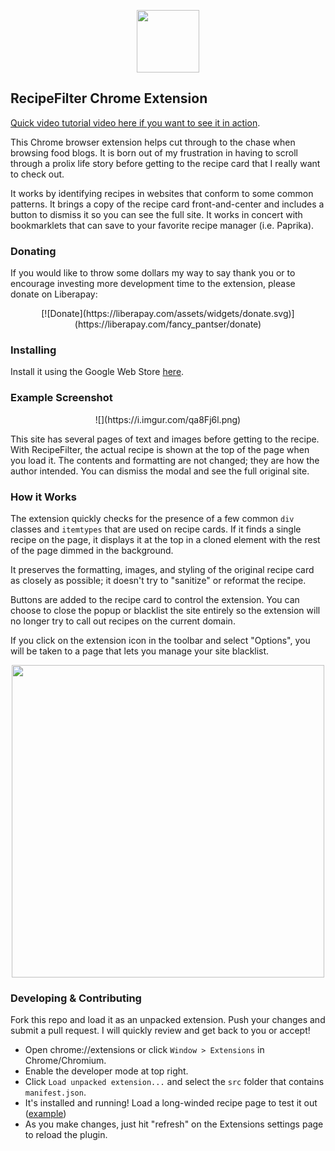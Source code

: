 <p align="center"><img src="src/img/icon-128.png" width="100"></p>

## RecipeFilter Chrome Extension

[Quick video tutorial video here if you want to see it in action](https://www.youtube.com/watch?v=3Xq1p10f3v4).

This Chrome browser extension helps cut through to the chase when browsing food blogs. It is born out of my frustration in having to scroll through a prolix life story before getting to the recipe card that I really want to check out.

It works by identifying recipes in websites that conform to some common patterns. It brings a copy of the recipe card front-and-center and includes a button to dismiss it so you can see the full site. It works in concert with bookmarklets that can save to your favorite recipe manager (i.e. Paprika).



### Donating

If you would like to throw some dollars my way to say thank you or to encourage investing more development time to the extension, please donate on Liberapay:

<p align="center">
[![Donate](https://liberapay.com/assets/widgets/donate.svg)](https://liberapay.com/fancy_pantser/donate)
</p>



### Installing

Install it using the Google Web Store [here](https://chrome.google.com/webstore/detail/recipe-filter/ahlcdjbkdaegmljnnncfnhiioiadakae).



### Example Screenshot

<p align="center">![](https://i.imgur.com/qa8Fj6l.png)</p>



This site has several pages of text and images before getting to the recipe. With RecipeFilter, the actual recipe is shown at the top of the page when you load it. The contents and formatting are not changed; they are how the author intended. You can dismiss the modal and see the full original site.



### How it Works

The extension quickly checks for the presence of a few common `div` classes and `itemtypes` that are used on recipe cards. If it finds a single recipe on the page, it displays it at the top in a cloned element with the rest of the page dimmed in the background.

It preserves the formatting, images, and styling of the original recipe card as closely as possible; it doesn't try to "sanitize" or reformat the recipe.

Buttons are added to the recipe card to control the extension. You can choose to close the popup or blacklist the site entirely so the extension will no longer try to call out recipes on the current domain.

If you click on the extension icon in the toolbar and select "Options", you will be taken to a page that lets you manage your site blacklist.



<p align="center"><img src="img/options.png" width="500"></p>



### Developing & Contributing

Fork this repo and load it as an unpacked extension. Push your changes and submit a pull request. I will quickly review and get back to you or accept!

- Open chrome://extensions or click `Window > Extensions` in Chrome/Chromium.
- Enable the developer mode at top right.
- Click `Load unpacked extension...` and select the `src` folder that contains `manifest.json`.
- It's installed and running! Load a long-winded recipe page to test it out ([example](https://www.gimmesomeoven.com/instant-pot-steamed-artichokes/))
- As you make changes, just hit "refresh" on the Extensions settings page to reload the plugin.


